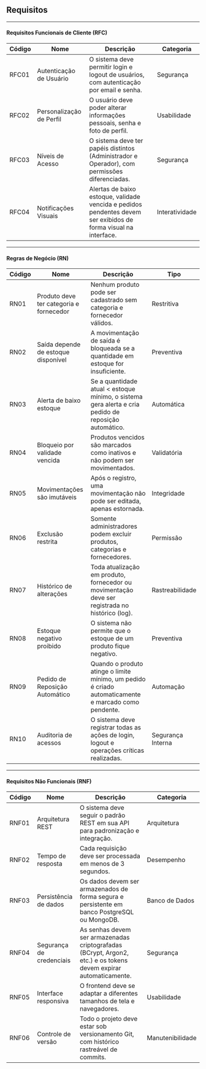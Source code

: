 ## Requisitos

---

#### Requisitos Funcionais de Cliente (RFC)

| Código | Nome | Descrição | Categoria |
|--------|------|------------|------------|
| RFC01 | Autenticação de Usuário | O sistema deve permitir login e logout de usuários, com autenticação por email e senha. | Segurança |
| RFC02 | Personalização de Perfil | O usuário deve poder alterar informações pessoais, senha e foto de perfil. | Usabilidade |
| RFC03 | Níveis de Acesso | O sistema deve ter papéis distintos (Administrador e Operador), com permissões diferenciadas. | Segurança |
| RFC04 | Notificações Visuais | Alertas de baixo estoque, validade vencida e pedidos pendentes devem ser exibidos de forma visual na interface. | Interatividade |

---

#### Regras de Negócio (RN)

| Código | Nome | Descrição | Tipo |
|--------|------|------------|------|
| RN01 | Produto deve ter categoria e fornecedor | Nenhum produto pode ser cadastrado sem categoria e fornecedor válidos. | Restritiva |
| RN02 | Saída depende de estoque disponível | A movimentação de saída é bloqueada se a quantidade em estoque for insuficiente. | Preventiva |
| RN03 | Alerta de baixo estoque | Se a quantidade atual < estoque mínimo, o sistema gera alerta e cria pedido de reposição automático. | Automática |
| RN04 | Bloqueio por validade vencida | Produtos vencidos são marcados como inativos e não podem ser movimentados. | Validatória |
| RN05 | Movimentações são imutáveis | Após o registro, uma movimentação não pode ser editada, apenas estornada. | Integridade |
| RN06 | Exclusão restrita | Somente administradores podem excluir produtos, categorias e fornecedores. | Permissão |
| RN07 | Histórico de alterações | Toda atualização em produto, fornecedor ou movimentação deve ser registrada no histórico (log). | Rastreabilidade |
| RN08 | Estoque negativo proibido | O sistema não permite que o estoque de um produto fique negativo. | Preventiva |
| RN09 | Pedido de Reposição Automático | Quando o produto atinge o limite mínimo, um pedido é criado automaticamente e marcado como pendente. | Automação |
| RN10 | Auditoria de acessos | O sistema deve registrar todas as ações de login, logout e operações críticas realizadas. | Segurança Interna |

---

#### Requisitos Não Funcionais (RNF)

| Código | Nome | Descrição | Categoria |
|--------|------|------------|------------|
| RNF01 | Arquitetura REST | O sistema deve seguir o padrão REST em sua API para padronização e integração. | Arquitetura |
| RNF02 | Tempo de resposta | Cada requisição deve ser processada em menos de 3 segundos. | Desempenho |
| RNF03 | Persistência de dados | Os dados devem ser armazenados de forma segura e persistente em banco PostgreSQL ou MongoDB. | Banco de Dados |
| RNF04 | Segurança de credenciais | As senhas devem ser armazenadas criptografadas (BCrypt, Argon2, etc.) e os tokens devem expirar automaticamente. | Segurança |
| RNF05 | Interface responsiva | O frontend deve se adaptar a diferentes tamanhos de tela e navegadores. | Usabilidade |
| RNF06 | Controle de versão | Todo o projeto deve estar sob versionamento Git, com histórico rastreável de commits. | Manutenibilidade |
